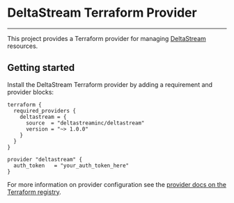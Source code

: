 # DeltaStream Terraform Provider

----

This project provides a Terraform provider for managing [DeltaStream](https://deltastream.io) resources.

## Getting started

Install the DeltaStream Terraform provider by adding a requirement and provider blocks:
```hcl
terraform {
  required_providers {
    deltastream = {
      source  = "deltastreaminc/deltastream"
      version = "~> 1.0.0"
    }
  }
}

provider "deltastream" {
  auth_token   = "your_auth_token_here"
}
```

For more information on provider configuration see the [provider docs on the Terraform registry](https://registry.terraform.io/providers/deltastreaminc/deltastream/latest/docs).

